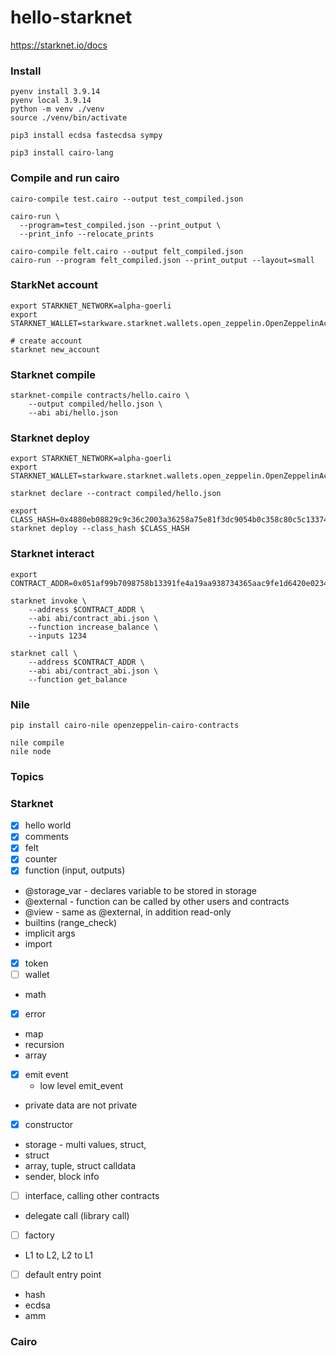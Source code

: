 # hello-starknet

https://starknet.io/docs

### Install

```shell
pyenv install 3.9.14
pyenv local 3.9.14
python -m venv ./venv
source ./venv/bin/activate

pip3 install ecdsa fastecdsa sympy

pip3 install cairo-lang
```

### Compile and run cairo

```shell
cairo-compile test.cairo --output test_compiled.json

cairo-run \
  --program=test_compiled.json --print_output \
  --print_info --relocate_prints

cairo-compile felt.cairo --output felt_compiled.json
cairo-run --program felt_compiled.json --print_output --layout=small
```

### StarkNet account

```shell
export STARKNET_NETWORK=alpha-goerli
export STARKNET_WALLET=starkware.starknet.wallets.open_zeppelin.OpenZeppelinAccount

# create account
starknet new_account
```

### Starknet compile

```shell
starknet-compile contracts/hello.cairo \
    --output compiled/hello.json \
    --abi abi/hello.json
```

### Starknet deploy

```shell
export STARKNET_NETWORK=alpha-goerli
export STARKNET_WALLET=starkware.starknet.wallets.open_zeppelin.OpenZeppelinAccount

starknet declare --contract compiled/hello.json

export CLASS_HASH=0x4880eb08829c9c36c2003a36258a75e81f3dc9054b0c358c80c5c133745ae53
starknet deploy --class_hash $CLASS_HASH
```

### Starknet interact

```shell
export CONTRACT_ADDR=0x051af99b7098758b13391fe4a19aa938734365aac9fe1d6420e0234c95c2f675

starknet invoke \
    --address $CONTRACT_ADDR \
    --abi abi/contract_abi.json \
    --function increase_balance \
    --inputs 1234

starknet call \
    --address $CONTRACT_ADDR \
    --abi abi/contract_abi.json \
    --function get_balance
```

### Nile

```shell
pip install cairo-nile openzeppelin-cairo-contracts

nile compile
nile node

```

### Topics

### Starknet

- [x] hello world
- [x] comments
- [x] felt
- [x] counter
- [x] function (input, outputs)
- @storage_var - declares variable to be stored in storage
- @external - function can be called by other users and contracts
- @view - same as @external, in addition read-only
- builtins (range_check)
- implicit args
- import
- [x] token
- [ ] wallet
- math
- [x] error
- map
- recursion
- array
- [x] emit event
  - low level emit_event
- private data are not private
- [x] constructor
- storage - multi values, struct,
- struct
- array, tuple, struct calldata
- sender, block info
- [ ] interface, calling other contracts
- delegate call (library call)
- [ ] factory
- L1 to L2, L2 to L1
- [ ] default entry point
- hash
- ecdsa
- amm

### Cairo
